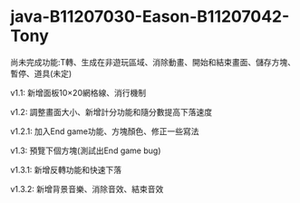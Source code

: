 # java-B11207030-Eason-B11207042-Tony
尚未完成功能:T轉、生成在非遊玩區域、消除動畫、開始和結束畫面、儲存方塊、暫停、道具(未定)

v1.1: 新增面板10×20網格線、消行機制

v1.2: 調整畫面大小、新增計分功能和隨分數提高下落速度

v1.2.1: 加入End game功能、方塊顏色、修正一些寫法

v1.3: 預覽下個方塊(測試出End game bug)

v1.3.1: 新增反轉功能和快速下落

v1.3.2: 新增背景音樂、消除音效、結束音效
